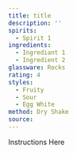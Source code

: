 ```yaml
---
title: title
description: ''
spirits:
  - Spirit 1
ingredients:
  - Ingrediant 1
  - Ingredient 2
glassware: Rocks
rating: 4
styles:
  - Fruity
  - Sour
  - Egg White
method: Dry Shake
source:
---
```


Instructions Here
